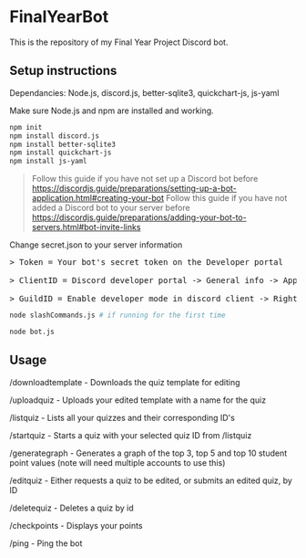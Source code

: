 # FinalYearBot
This is the repository of my Final Year Project Discord bot.

## Setup instructions
Dependancies: Node.js, discord.js, better-sqlite3, quickchart-js, js-yaml

Make sure Node.js and npm are installed and working.

```bash
npm init
npm install discord.js  
npm install better-sqlite3
npm install quickchart-js
npm install js-yaml
```
> Follow this guide if you have not set up a Discord bot before https://discordjs.guide/preparations/setting-up-a-bot-application.html#creating-your-bot
> Follow this guide if you have not added a Discord bot to your server before
https://discordjs.guide/preparations/adding-your-bot-to-servers.html#bot-invite-links

Change secret.json to your server information
<pre>
> Token = Your bot's secret token on the Developer portal

> ClientID = Discord developer portal -> General info -> Application ID

> GuildID = Enable developer mode in discord client -> Right click your server and copy ID
</pre>
```bash
node slashCommands.js # if running for the first time 
```
```bash
node bot.js
```

## Usage
/downloadtemplate - Downloads the quiz template for editing

/uploadquiz - Uploads your edited template with a name for the quiz

/listquiz - Lists all your quizzes and their corresponding ID's

/startquiz - Starts a quiz with your selected quiz ID from /listquiz

/generategraph - Generates a graph of the top 3, top 5 and top 10 student point values (note will need multiple accounts to use this)

/editquiz - Either requests a quiz to be edited, or submits an edited quiz, by ID

/deletequiz - Deletes a quiz by id

/checkpoints - Displays your points

/ping - Ping the bot
